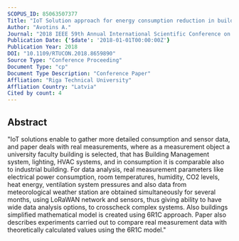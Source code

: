 ```yaml
---
SCOPUS_ID: 85063507377
Title: "IoT Solution approach for energy consumption reduction in buildings : Part 3. Mathematical model of building and experimental results"
Author: "Avotins A."
Journal: "2018 IEEE 59th Annual International Scientific Conference on Power and Electrical Engineering of Riga Technical University, RTUCON 2018 - Proceedings"
Publication Date: {'$date': '2018-01-01T00:00:00Z'}
Publication Year: 2018
DOI: "10.1109/RTUCON.2018.8659890"
Source Type: "Conference Proceeding"
Document Type: "cp"
Document Type Description: "Conference Paper"
Affliation: "Riga Technical University"
Affliation Country: "Latvia"
Cited by count: 4
---
```


## Abstract
"IoT solutions enable to gather more detailed consumption and sensor data, and paper deals with real measurements, where as a measurement object a university faculty building is selected, that has Building Management system, lighting, HVAC systems, and in consumption it is comparable also to industrial building. For data analysis, real measurement parameters like electrical power consumption, room temperatures, humidity, CO2 levels, heat energy, ventilation system pressures and also data from meteorological weather station are obtained simultaneously for several months, using LoRaWAN network and sensors, thus giving ability to have wide data analysis options, to crosscheck complex systems. Also buildings simplified mathematical model is created using 6R1C approach. Paper also describes experiments carried out to compare real measurement data with theoretically calculated values using the 6R1C model."
